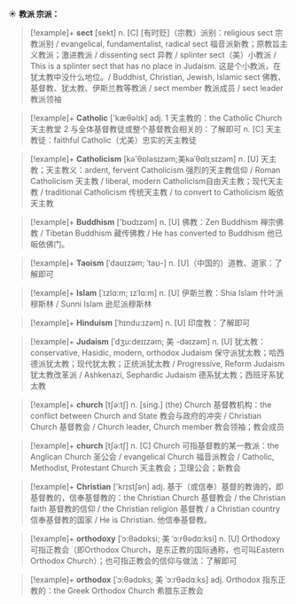 ☀ <span class="category">**教派 宗派：**</span>
>[!example]+ <span class="vocabulary">**sect**</span> [sekt]
> <span class="definition">n. [C] [有时贬]（宗教）派别：</span>religious sect 宗教派别 / evangelical, fundamentalist, radical sect 福音派新教；原教旨主义教派；激进教派 / dissenting sect 异教 / splinter sect（美）小教派 / This is a splinter sect that has no place in Judaism. 这是个小教派，在犹太教中没什么地位。/ Buddhist, Christian, Jewish, Islamic sect 佛教、基督教、犹太教、伊斯兰教等教派 / sect member 教派成员 / sect leader 教派领袖

>[!example]+ <span class="vocabulary">**Catholic**</span> ['kæθəlɪk] 
> <span class="definition">adj. 1 天主教的：</span>the Catholic Church 天主教堂 <span class="definition">2 与全体基督教徒或整个基督教会相关的：</span>了解即可 <span class="definition">n. [C] 天主教徒：</span>faithful Catholic（尤美）忠实的天主教徒
           
>[!example]+ <span class="vocabulary">**Catholicism**</span> [kə'θɒləsɪzəm;美kəˈθɑlɪˌsɪzəm]
> <span class="definition">n. [U] 天主教；天主教义：</span>ardent, fervent Catholicism 强烈的天主教信仰 / Roman Catholicism 天主教 / liberal, modern Catholicism自由天主教；现代天主教 / traditional Catholicism 传统天主教 / to convert to Catholicism 皈依天主教

>[!example]+ <span class="vocabulary">**Buddhism**</span> ['bʊdɪzəm] 
> <span class="definition">n. [U] 佛教：</span>Zen Buddhism 禅宗佛教 / Tibetan Buddhism 藏传佛教 / He has converted to Buddhism 他已皈依佛门。
           
>[!example]+ <span class="vocabulary">**Taoism**</span> [ˈdaʊɪzəm; ˈtaʊ-]
> <span class="definition">n. [U]（中国的）道教、道家：</span>了解即可
        
>[!example]+ <span class="vocabulary">**Islam**</span> [ˈɪzlɑ:m; ɪzˈlɑ:m]
> <span class="definition">n. [U] 伊斯兰教：</span>Shia Islam 什叶派穆斯林 / Sunni Islam 逊尼派穆斯林

>[!example]+ <span class="vocabulary">**Hinduism**</span> [ˈhɪndu:ɪzəm]
> <span class="definition">n. [U] 印度教：</span>了解即可
           
>[!example]+ <span class="vocabulary">**Judaism**</span> [ˈdʒu:deɪɪzəm; 美 -dəɪzəm]
> <span class="definition">n. [U] 犹太教：</span>conservative, Hasidic, modern, orthodox Judaism 保守派犹太教；哈西德派犹太教；现代犹太教；正统派犹太教 / Progressive, Reform Judaism 犹太教改革派 / Ashkenazi, Sephardic Judaism 德系犹太教；西班牙系犹太教

>[!example]+ <span class="vocabulary">**church**</span> [tʃə:tʃ] 
> <span class="definition">n. [sing.] (the) Church 基督教机构：</span>the conflict between Church and State 教会与政府的冲突 / Christian Church 基督教会 / Church leader, Church member 教会领袖；教会成员

>[!example]+ <span class="vocabulary">**church**</span> [tʃə:tʃ] 
> <span class="definition">n. [C] Church 可指基督教的某一教派：</span>the Anglican Church 圣公会 / evangelical Church 福音派教会 / Catholic, Methodist, Protestant Church 天主教会；卫理公会；新教会 

>[!example]+ <span class="vocabulary">**Christian**</span> ['krɪstʃən] 
> <span class="definition">adj. 基于（或信奉）基督的教诲的，即基督教的，信奉基督教的：</span>the Christian Church 基督教会 / the Christian faith 基督教的信仰 / the Christian religion 基督教 / a Christian country 信奉基督教的国家 / He is Christian. 他信奉基督教。
                     
>[!example]+ <span class="vocabulary">**orthodoxy**</span> [ˈɔ:θədɒksi; 美 ˈɔ:rθədɑ:ksi]
> <span class="definition">n. [U] Orthodoxy可指正教会（即Orthodox Church，是东正教的国际通称，也可叫Eastern Orthodox Church）；也可指正教会的信仰与做法：</span>了解即可
 
>[!example]+ <span class="vocabulary">**orthodox**</span> [ˈɔ:θədɒks; 美 ˈɔ:rθədɑ:ks]
> <span class="definition">adj. Orthodox 指东正教的：</span>the Greek Orthodox Church 希腊东正教会

